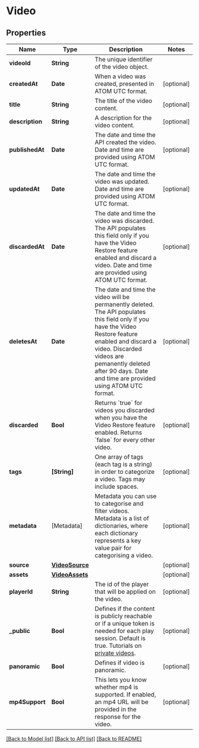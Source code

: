 # Video

## Properties
Name | Type | Description | Notes
------------ | ------------- | ------------- | -------------
**videoId** | **String** | The unique identifier of the video object. | 
**createdAt** | **Date** | When a video was created, presented in ATOM UTC format. | [optional] 
**title** | **String** | The title of the video content.  | [optional] 
**description** | **String** | A description for the video content.  | [optional] 
**publishedAt** | **Date** | The date and time the API created the video. Date and time are provided using ATOM UTC format. | [optional] 
**updatedAt** | **Date** | The date and time the video was updated. Date and time are provided using ATOM UTC format. | [optional] 
**discardedAt** | **Date** | The date and time the video was discarded. The API populates this field only if you have the Video Restore feature enabled and discard a video. Date and time are provided using ATOM UTC format. | [optional] 
**deletesAt** | **Date** | The date and time the video will be permanently deleted. The API populates this field only if you have the Video Restore feature enabled and discard a video. Discarded videos are pemanently deleted after 90 days. Date and time are provided using ATOM UTC format. | [optional] 
**discarded** | **Bool** | Returns &#x60;true&#x60; for videos you discarded when you have the Video Restore feature enabled. Returns &#x60;false&#x60; for every other video. | [optional] 
**tags** | **[String]** | One array of tags (each tag is a string) in order to categorize a video. Tags may include spaces.   | [optional] 
**metadata** | [Metadata] | Metadata you can use to categorise and filter videos. Metadata is a list of dictionaries, where each dictionary represents a key value pair for categorising a video.  | [optional] 
**source** | [**VideoSource**](VideoSource.md) |  | [optional] 
**assets** | [**VideoAssets**](VideoAssets.md) |  | [optional] 
**playerId** | **String** | The id of the player that will be applied on the video.  | [optional] 
**_public** | **Bool** | Defines if the content is publicly reachable or if a unique token is needed for each play session. Default is true. Tutorials on [private videos](https://api.video/blog/endpoints/private-videos/).  | [optional] 
**panoramic** | **Bool** | Defines if video is panoramic.  | [optional] 
**mp4Support** | **Bool** | This lets you know whether mp4 is supported. If enabled, an mp4 URL will be provided in the response for the video.  | [optional] 

[[Back to Model list]](../README.md#documentation-for-models) [[Back to API list]](../README.md#documentation-for-api-endpoints) [[Back to README]](../README.md)


